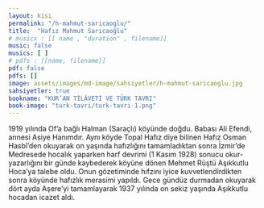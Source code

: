 ```yaml
---
layout: kisi
permalink: "/h-mahmut-saricaoglu/"
title:  "Hafız Mahmut Sarıcaoğlu"
# musics : [[ name , "duration" , filename]]
music: false
musics: [ ]
# pdfs : [[name, filename]]
pdf: false
pdfs: []
image: assets/images/md-image/sahsiyetler/h-mahmut-saricaoglu.jpg
sahsiyetler: true
bookname: "KUR’AN TİLÂVETİ VE TÜRK TAVRI"
book-image: "turk-tavri/turk-tavri-1.png"
---
```


1919 yılında Of’a bağlı Halman (Saraçlı) köyünde doğdu. Babası Ali Efendi, annesi Asiye Hanımdır. 
Aynı köyde Topal Hafız diye bilinen Hafız Osman Hasbî’den okuyarak on yaşında hafızlığını tamamladıktan sonra İzmir’de Medresede hocalık yaparken harf devrimi (1 Kasım 1928) sonucu okur-yazarlığını bir günde kaybederek köyüne dönen Mehmet Rüştü Aşıkkutlu Hoca’ya talebe oldu. Onun gözetiminde hıfzını iyice kuvvetlendirdikten sonra köyünde hafızlık merasimi yapıldı. 
Gece gündüz durmadan okuyarak dört ayda Aşere’yi tamamlayarak 1937 yılında on sekiz yaşında Aşıkkutlu hocadan icazet aldı. 
